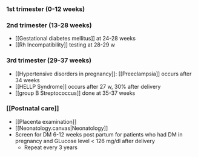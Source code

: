 ### 1st trimester (0-12 weeks)


### 2nd trimester (13-28 weeks)
- [[Gestational diabetes mellitus]] at 24-28 weeks
- [[Rh Incompatibility]] testing at 28-29 w

### 3rd trimester (29-37 weeks)
- [[Hypertensive disorders in pregnancy]]: [[Preeclampsia]] occurs after 34 weeks
- [[HELLP Syndrome]] occurs after 27 w, 30% after delivery 
- [[group B Streptococcus]] done at 35-37 weeks 

### [[Postnatal care]] 
- [[Placenta examination]]
- [[Neonatology.canvas|Neonatology]] 
- Screen for DM 6-12 weeks post partum for patients who had DM in pregnancy and GLucose level < 126 mg/dl after delivery 
	- Repeat every 3 years